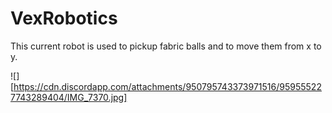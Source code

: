 # VexRobotics

This current robot is used to pickup fabric balls and to move them from x to y.

![][https://cdn.discordapp.com/attachments/950795743373971516/959555227743289404/IMG_7370.jpg]
